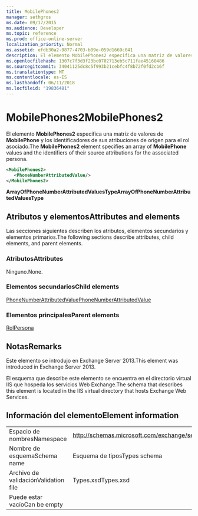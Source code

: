 ```yaml
---
title: MobilePhones2
manager: sethgros
ms.date: 09/17/2015
ms.audience: Developer
ms.topic: reference
ms.prod: office-online-server
localization_priority: Normal
ms.assetid: efdb30a2-9877-4703-b09e-059d1669c041
description: El elemento MobilePhones2 especifica una matriz de valores de MobilePhone y los identificadores de sus atribuciones de origen para el rol asociado.
ms.openlocfilehash: 1307c7f3d3f23bc0702713eb5c711fae45160486
ms.sourcegitcommit: 34041125dc8c5f993b21cebfc4f8b72f0fd2cb6f
ms.translationtype: MT
ms.contentlocale: es-ES
ms.lasthandoff: 06/11/2018
ms.locfileid: "19836481"
---
```

# <a name="mobilephones2"></a><span data-ttu-id="9fd46-103">MobilePhones2</span><span class="sxs-lookup"><span data-stu-id="9fd46-103">MobilePhones2</span></span>

<span data-ttu-id="9fd46-104">El elemento **MobilePhones2** especifica una matriz de valores de **MobilePhone** y los identificadores de sus atribuciones de origen para el rol asociado.</span><span class="sxs-lookup"><span data-stu-id="9fd46-104">The **MobilePhones2** element specifies an array of **MobilePhone** values and the identifiers of their source attributions for the associated persona.</span></span> 
  
```XML
<MobilePhones2>
   <PhoneNumberAttributedValue/>
</MobilePhones2>
```

 <span data-ttu-id="9fd46-105">**ArrayOfPhoneNumberAttributedValuesType**</span><span class="sxs-lookup"><span data-stu-id="9fd46-105">**ArrayOfPhoneNumberAttributedValuesType**</span></span>
## <a name="attributes-and-elements"></a><span data-ttu-id="9fd46-106">Atributos y elementos</span><span class="sxs-lookup"><span data-stu-id="9fd46-106">Attributes and elements</span></span>

<span data-ttu-id="9fd46-107">Las secciones siguientes describen los atributos, elementos secundarios y elementos primarios.</span><span class="sxs-lookup"><span data-stu-id="9fd46-107">The following sections describe attributes, child elements, and parent elements.</span></span>
  
### <a name="attributes"></a><span data-ttu-id="9fd46-108">Atributos</span><span class="sxs-lookup"><span data-stu-id="9fd46-108">Attributes</span></span>

<span data-ttu-id="9fd46-109">Ninguno.</span><span class="sxs-lookup"><span data-stu-id="9fd46-109">None.</span></span>
  
### <a name="child-elements"></a><span data-ttu-id="9fd46-110">Elementos secundarios</span><span class="sxs-lookup"><span data-stu-id="9fd46-110">Child elements</span></span>

[<span data-ttu-id="9fd46-111">PhoneNumberAttributedValue</span><span class="sxs-lookup"><span data-stu-id="9fd46-111">PhoneNumberAttributedValue</span></span>](phonenumberattributedvalue.md)
  
### <a name="parent-elements"></a><span data-ttu-id="9fd46-112">Elementos principales</span><span class="sxs-lookup"><span data-stu-id="9fd46-112">Parent elements</span></span>

[<span data-ttu-id="9fd46-113">Rol</span><span class="sxs-lookup"><span data-stu-id="9fd46-113">Persona</span></span>](persona.md)
  
## <a name="remarks"></a><span data-ttu-id="9fd46-114">Notas</span><span class="sxs-lookup"><span data-stu-id="9fd46-114">Remarks</span></span>

<span data-ttu-id="9fd46-115">Este elemento se introdujo en Exchange Server 2013.</span><span class="sxs-lookup"><span data-stu-id="9fd46-115">This element was introduced in Exchange Server 2013.</span></span>
  
<span data-ttu-id="9fd46-116">El esquema que describe este elemento se encuentra en el directorio virtual IIS que hospeda los servicios Web Exchange.</span><span class="sxs-lookup"><span data-stu-id="9fd46-116">The schema that describes this element is located in the IIS virtual directory that hosts Exchange Web Services.</span></span>
  
## <a name="element-information"></a><span data-ttu-id="9fd46-117">Información del elemento</span><span class="sxs-lookup"><span data-stu-id="9fd46-117">Element information</span></span>

|||
|:-----|:-----|
|<span data-ttu-id="9fd46-118">Espacio de nombres</span><span class="sxs-lookup"><span data-stu-id="9fd46-118">Namespace</span></span>  <br/> |http://schemas.microsoft.com/exchange/services/2006/types  <br/> |
|<span data-ttu-id="9fd46-119">Nombre de esquema</span><span class="sxs-lookup"><span data-stu-id="9fd46-119">Schema name</span></span>  <br/> |<span data-ttu-id="9fd46-120">Esquema de tipos</span><span class="sxs-lookup"><span data-stu-id="9fd46-120">Types schema</span></span>  <br/> |
|<span data-ttu-id="9fd46-121">Archivo de validación</span><span class="sxs-lookup"><span data-stu-id="9fd46-121">Validation file</span></span>  <br/> |<span data-ttu-id="9fd46-122">Types.xsd</span><span class="sxs-lookup"><span data-stu-id="9fd46-122">Types.xsd</span></span>  <br/> |
|<span data-ttu-id="9fd46-123">Puede estar vacío</span><span class="sxs-lookup"><span data-stu-id="9fd46-123">Can be empty</span></span>  <br/> ||
   


